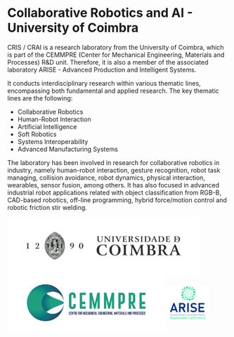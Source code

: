 # Collaborative Robotics and AI - University of Coimbra

CRIS / CRAI is a research laboratory from the University of Coimbra, which is part of the CEMMPRE (Center for Mechanical Engineering, Materials and Processes) R&D unit. 
Therefore, it is also a member of the associated laboratory ARISE - Advanced Production and Intelligent Systems.

It conducts interdisciplinary research within various thematic lines, encompassing both fundamental and applied research. The key thematic lines are the following:
- Collaborative Robotics
- Human-Robot Interaction
- Artificial Intelligence
- Soft Robotics
- Systems Interoperability
- Advanced Manufacturing Systems

The laboratory has been involved in research for collaborative robotics in industry, namely human-robot interaction, gesture recognition, robot task managing, collision avoidance, robot dynamics, physical interaction, 
wearables, sensor fusion, among others. 
It has also focused in advanced industrial robot applications related with object classification from RGB-B, CAD-based robotics, off-line programming, hybrid force/motion control and robotic friction stir welding.

<p>
  <img src="images/uc_logo.png" height="130" alt="university of coimbra logo" align="center">
  <img src="images/cemmpre_logo.png" height="130" alt="cemmpre logo" align="center">
  <img src="images/arise_logo.png" height="80" alt="arise logo" align="center">
</p>
